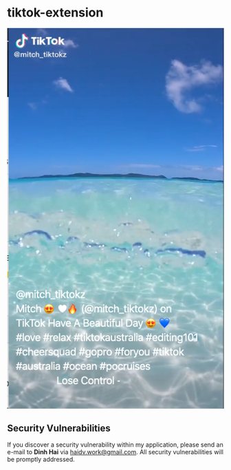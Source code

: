 # tiktok-extension

![image-20200412201818659](images/image-20200412201818659.png)


## 								Security Vulnerabilities

If you discover a security vulnerability within my application, please send an e-mail to **Dinh Hai** via [haidv.work@gmail.com](mailto:haidv.work@gmail.com). All security vulnerabilities will be promptly addressed.